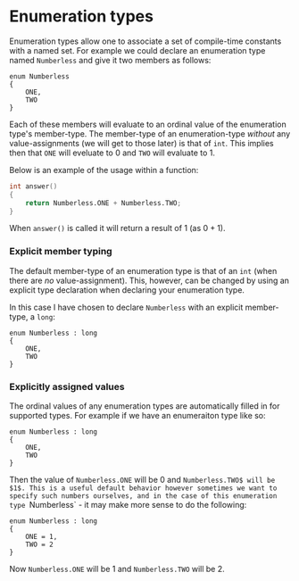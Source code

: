Enumeration types
=================

Enumeration types allow one to associate a set of compile-time constants with a named set. For
example we could declare an enumeration type named `Numberless` and give it two members as follows:

```{.d}
enum Numberless
{
	ONE,
	TWO
}
```

Each of these members will evaluate to an ordinal value of the enumeration type's member-type. The
member-type of an enumeration-type _without_ any value-assignments (we will get to those later) is
that of `int`. This implies then that `ONE` will eveluate to $0$ and `TWO` will
evaluate to $1$.

Below is an example of the usage within a function:

```{.d .numberLines}
int answer()
{
    return Numberless.ONE + Numberless.TWO;
}
```

When `answer()` is called it will return a result of $1$ (as $0+1$).

### Explicit member typing

The default member-type of an enumeration type is that of an `int` (when there are _no_ value-assignment).
This, however, can be changed by using an explicit type declaration when declaring your enumeration type.

In this case I have chosen to declare `Numberless` with an explicit member-type, a `long`:

```{.d}
enum Numberless : long
{
    ONE,
    TWO
}
```

### Explicitly assigned values

The ordinal values of any enumeration types are automatically filled in for supported types.
For example if we have an enumeraiton type like so:

```{.d}
enum Numberless : long
{
    ONE,
    TWO
}
```

Then the value of `Numberless.ONE` will be $0$ and `Numberless.TWO$ will be $1$. This is a useful
default behavior however sometimes we want to specify such numbers ourselves, and in the case of
this enumeration type `Numberless` - it may make more sense to do the following:

```{.d}
enum Numberless : long
{
    ONE = 1,
    TWO = 2
}
```

Now `Numberless.ONE` will be $1$ and `Numberless.TWO` will be $2$.

